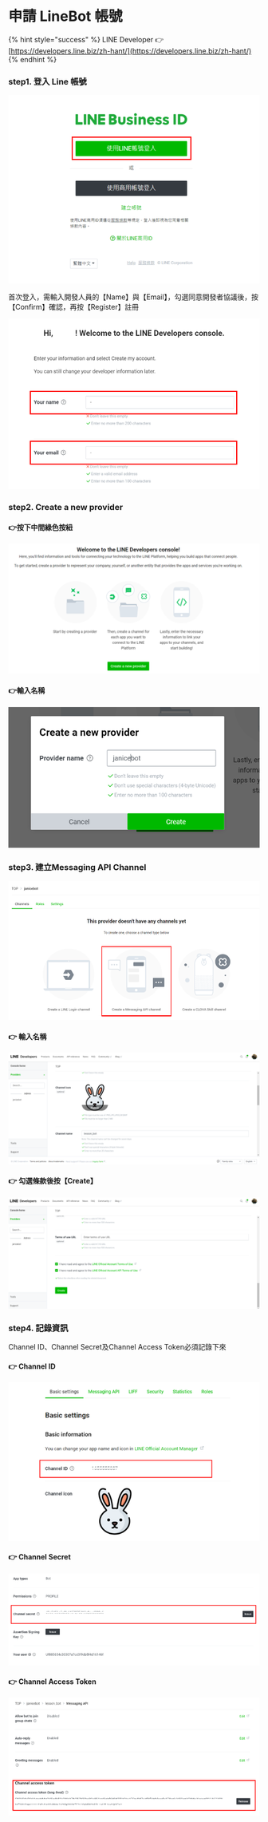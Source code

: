 # 申請 LineBot 帳號

{% hint style="success" %}
LINE Developer 👉 [https://developers.line.biz/zh-hant/](https://developers.line.biz/zh-hant/)
{% endhint %}

### step1. 登入 Line 帳號

![](.gitbook/assets/image%20%281%29.png)

首次登入，需輸入開發人員的【Name】與【Email】，勾選同意開發者協議後，按【Confirm】確認，再按【Register】註冊

![](.gitbook/assets/image%20%2811%29.png)

### step2. Create a new provider

#### 👉按下中間綠色按紐

![](.gitbook/assets/image%20%285%29.png)

#### 👉輸入名稱

![](.gitbook/assets/image%20%284%29.png)

### step3. 建立Messaging API Channel

![](.gitbook/assets/image.png)

#### 👉 輸入名稱

![](.gitbook/assets/image%20%283%29.png)

#### 👉 勾選條款後按【Create】

![](.gitbook/assets/image%20%286%29.png)

### step4. 記錄資訊

Channel ID、Channel Secret及Channel Access Token必須記錄下來

#### 👉 Channel ID

![](.gitbook/assets/image%20%289%29.png)

#### 👉 Channel Secret

![](.gitbook/assets/image%20%288%29.png)

#### 👉 Channel Access Token

![](.gitbook/assets/image%20%287%29.png)

